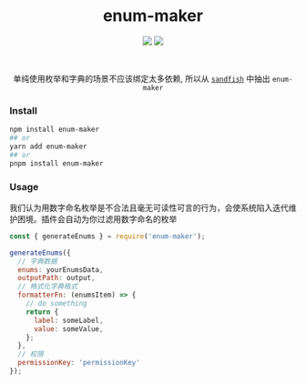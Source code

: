 <h1 style="text-align: center"> enum-maker </h1>

<p style="text-align: center">
<img src="https://img.shields.io/travis/com/diveDylan/enum-maker"/>
<img src="https://img.shields.io/codecov/c/github/diveDylan/enum-maker"/>
<p>
<br/>

<p style="text-align: center">
  单纯使用枚举和字典的场景不应该绑定太多依赖, 所以从 <a href="https://github.com/diveDylan/sandfish"><code>sandfish</code></a> 中抽出 <code>enum-maker</code>
</p>


### Install

```bash
npm install enum-maker
## or
yarn add enum-maker
## or 
pnpm install enum-maker

```

### Usage

我们认为用数字命名枚举是不合法且毫无可读性可言的行为，会使系统陷入迭代维护困境。插件会自动为你过滤用数字命名的枚举


```js
const { generateEnums } = require('enum-maker');

generateEnums({
  // 字典数据
  enums: yourEnumsData,
  outputPath: output,
  // 格式化字典格式
  formatterFn: (enumsItem) => {
    // do something
    return {
      label: someLabel,
      value: someValue,
    };
  },
  // 权限
  permissionKey: 'permissionKey'
});
```






